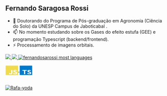 ## Fernando Saragosa Rossi

- 🔭 Doutorando do Programa de Pós-graduação em Agronomia (Ciência do Solo) da UNESP Campus de Jaboticabal .
- 📫 No momento estudando sobre os Gases do efeito estufa (GEE) e programação Typescript (backend/frontend).
- ⚡ Processamento de imagens orbitais.

<div>
  <a href="https://github.com/fernandosarossi">
  <img height="180em" src="https://github-readme-stats.vercel.app/api?username=fernandosarossi&show_icons=true&theme=dracula&include_all_commits=true&count_private=true"/>
  <img height="180em" src="https://github-readme-stats.vercel.app/api/top-langs/?username=fernandosarossi&layout=compact&langs_count=7&theme=dracula"/>
  <img width="180em" src="https://github-readme-stats.vercel.app/api/top-langs/?username=fernandosarossi&layout=compact&theme=dracula" alt="fernandosarossi most languages"/>
</div>
  <div style="display: inline_block"><br>
  <img align="center" alt="Rafa-Js" height="30" width="40" src="https://raw.githubusercontent.com/devicons/devicon/master/icons/javascript/javascript-plain.svg">
  <img align="center" alt="Rafa-Ts" height="30" width="40" src="https://raw.githubusercontent.com/devicons/devicon/master/icons/typescript/typescript-plain.svg">
</div>

##
  
<div>
  <img align="center" alt="Rafa-yoda" src="https://media.giphy.com/media/xULW8l2gXuRPmsQe8U/giphy.gif">
</div>
